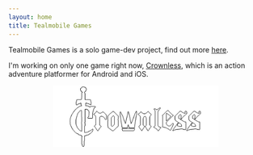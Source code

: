 ```yaml
---
layout: home
title: Tealmobile Games
---
```

Tealmobile Games is a solo game-dev project, find out more [here](/about).

I'm working on only one game right now, [Crownless](/crownless), which is an action adventure platformer for Android and iOS.

<p align="center">
<a href="/crownless">
<img src="assets/images/crownless_logo.png" alt="Crownless Game" width="65%" />
</a>
</p>

